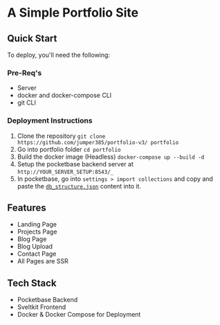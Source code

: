 # A Simple Portfolio Site
## Quick Start
To deploy, you'll need the following: 
### Pre-Req's
- Server
- docker and docker-compose CLI
- git CLI
### Deployment Instructions
1. Clone the repository
`git clone https://github.com/jumper385/portfolio-v3/ portfolio`
2. Go into portfolio folder
`cd portfolio`
3. Build the docker image (Headless)
`docker-compose up --build -d`
4. Setup the pocketbase backend server at `http://YOUR_SERVER_SETUP:8543/_`
5. In pocketbase, go into `settings > import collections` and copy and paste the [`db_structure.json`](https://github.com/jumper385/portfolio-v3/blob/main/db_structure.json) content into it.
## Features
- Landing Page
- Projects Page
- Blog Page
- Blog Upload
- Contact Page
- All Pages are SSR
## Tech Stack
- Pocketbase Backend
- Sveltkit Frontend
- Docker & Docker Compose for Deployment
